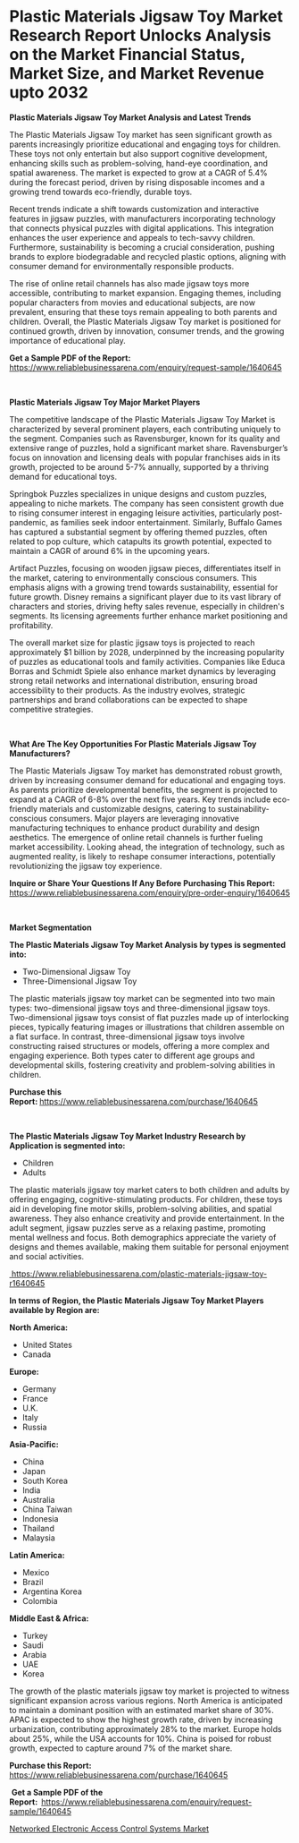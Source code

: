 <p><h1>Plastic Materials Jigsaw Toy Market Research Report Unlocks Analysis on the Market Financial Status, Market Size, and Market Revenue upto 2032</h1></p><p><strong>Plastic Materials Jigsaw Toy Market Analysis and Latest Trends</strong></p>
<p><p>The Plastic Materials Jigsaw Toy market has seen significant growth as parents increasingly prioritize educational and engaging toys for children. These toys not only entertain but also support cognitive development, enhancing skills such as problem-solving, hand-eye coordination, and spatial awareness. The market is expected to grow at a CAGR of 5.4% during the forecast period, driven by rising disposable incomes and a growing trend towards eco-friendly, durable toys.</p><p>Recent trends indicate a shift towards customization and interactive features in jigsaw puzzles, with manufacturers incorporating technology that connects physical puzzles with digital applications. This integration enhances the user experience and appeals to tech-savvy children. Furthermore, sustainability is becoming a crucial consideration, pushing brands to explore biodegradable and recycled plastic options, aligning with consumer demand for environmentally responsible products.</p><p>The rise of online retail channels has also made jigsaw toys more accessible, contributing to market expansion. Engaging themes, including popular characters from movies and educational subjects, are now prevalent, ensuring that these toys remain appealing to both parents and children. Overall, the Plastic Materials Jigsaw Toy market is positioned for continued growth, driven by innovation, consumer trends, and the growing importance of educational play.</p></p>
<p><strong>Get a Sample PDF of the Report:&nbsp;</strong> <a href="https://www.reliablebusinessarena.com/enquiry/request-sample/1640645?utm_campaign=3251&utm_medium=2&utm_source=Github&utm_content=ia&utm_term=23032025&utm_id=plastic-materials-jigsaw-toy">https://www.reliablebusinessarena.com/enquiry/request-sample/1640645</a></p>
<p>&nbsp;</p>
<p><strong>Plastic Materials Jigsaw Toy Major Market Players</strong></p>
<p><p>The competitive landscape of the Plastic Materials Jigsaw Toy Market is characterized by several prominent players, each contributing uniquely to the segment. Companies such as Ravensburger, known for its quality and extensive range of puzzles, hold a significant market share. Ravensburger’s focus on innovation and licensing deals with popular franchises aids in its growth, projected to be around 5-7% annually, supported by a thriving demand for educational toys.</p><p>Springbok Puzzles specializes in unique designs and custom puzzles, appealing to niche markets. The company has seen consistent growth due to rising consumer interest in engaging leisure activities, particularly post-pandemic, as families seek indoor entertainment. Similarly, Buffalo Games has captured a substantial segment by offering themed puzzles, often related to pop culture, which catapults its growth potential, expected to maintain a CAGR of around 6% in the upcoming years.</p><p>Artifact Puzzles, focusing on wooden jigsaw pieces, differentiates itself in the market, catering to environmentally conscious consumers. This emphasis aligns with a growing trend towards sustainability, essential for future growth. Disney remains a significant player due to its vast library of characters and stories, driving hefty sales revenue, especially in children's segments. Its licensing agreements further enhance market positioning and profitability.</p><p>The overall market size for plastic jigsaw toys is projected to reach approximately $1 billion by 2028, underpinned by the increasing popularity of puzzles as educational tools and family activities. Companies like Educa Borras and Schmidt Spiele also enhance market dynamics by leveraging strong retail networks and international distribution, ensuring broad accessibility to their products. As the industry evolves, strategic partnerships and brand collaborations can be expected to shape competitive strategies.</p></p>
<p>&nbsp;</p>
<p><strong>What Are The Key Opportunities For Plastic Materials Jigsaw Toy Manufacturers?</strong></p>
<p><p>The Plastic Materials Jigsaw Toy market has demonstrated robust growth, driven by increasing consumer demand for educational and engaging toys. As parents prioritize developmental benefits, the segment is projected to expand at a CAGR of 6-8% over the next five years. Key trends include eco-friendly materials and customizable designs, catering to sustainability-conscious consumers. Major players are leveraging innovative manufacturing techniques to enhance product durability and design aesthetics. The emergence of online retail channels is further fueling market accessibility. Looking ahead, the integration of technology, such as augmented reality, is likely to reshape consumer interactions, potentially revolutionizing the jigsaw toy experience.</p></p>
<p><strong>Inquire or Share Your Questions If Any Before Purchasing This Report:</strong> <a href="https://www.reliablebusinessarena.com/enquiry/pre-order-enquiry/1640645?utm_campaign=3251&utm_medium=2&utm_source=Github&utm_content=ia&utm_term=23032025&utm_id=plastic-materials-jigsaw-toy">https://www.reliablebusinessarena.com/enquiry/pre-order-enquiry/1640645</a></p>
<p>&nbsp;</p>
<p><strong>Market Segmentation</strong></p>
<p><strong>The Plastic Materials Jigsaw Toy Market Analysis by types is segmented into:</strong></p>
<p><ul><li>Two-Dimensional Jigsaw Toy</li><li>Three-Dimensional Jigsaw Toy</li></ul></p>
<p><p>The plastic materials jigsaw toy market can be segmented into two main types: two-dimensional jigsaw toys and three-dimensional jigsaw toys. Two-dimensional jigsaw toys consist of flat puzzles made up of interlocking pieces, typically featuring images or illustrations that children assemble on a flat surface. In contrast, three-dimensional jigsaw toys involve constructing raised structures or models, offering a more complex and engaging experience. Both types cater to different age groups and developmental skills, fostering creativity and problem-solving abilities in children.</p></p>
<p><strong>Purchase this Report:&nbsp;</strong><a href="https://www.reliablebusinessarena.com/purchase/1640645?utm_campaign=3251&utm_medium=2&utm_source=Github&utm_content=ia&utm_term=23032025&utm_id=plastic-materials-jigsaw-toy">https://www.reliablebusinessarena.com/purchase/1640645</a></p>
<p>&nbsp;</p>
<p><strong>The Plastic Materials Jigsaw Toy Market Industry Research by Application is segmented into:</strong></p>
<p><ul><li>Children</li><li>Adults</li></ul></p>
<p><p>The plastic materials jigsaw toy market caters to both children and adults by offering engaging, cognitive-stimulating products. For children, these toys aid in developing fine motor skills, problem-solving abilities, and spatial awareness. They also enhance creativity and provide entertainment. In the adult segment, jigsaw puzzles serve as a relaxing pastime, promoting mental wellness and focus. Both demographics appreciate the variety of designs and themes available, making them suitable for personal enjoyment and social activities.</p></p>
<p><a href="https://www.reliablebusinessarena.com/plastic-materials-jigsaw-toy-r1640645?utm_campaign=3251&utm_medium=2&utm_source=Github&utm_content=ia&utm_term=23032025&utm_id=plastic-materials-jigsaw-toy">&nbsp;https://www.reliablebusinessarena.com/plastic-materials-jigsaw-toy-r1640645</a></p>
<p><strong>In terms of Region, the Plastic Materials Jigsaw Toy Market Players available by Region are:</strong></p>
<p>
    <p> <strong> North America: </strong>
        <ul>
            <li>United States</li>
            <li>Canada</li>
        </ul>
        </p> 
    <p> <strong> Europe: </strong>
        <ul>
            <li>Germany</li>
            <li>France</li>
            <li>U.K.</li>
            <li>Italy</li>
            <li>Russia</li>
        </ul>
        </p> 
    <p> <strong> Asia-Pacific: </strong>
        <ul>
            <li>China</li>
            <li>Japan</li>
            <li>South Korea</li>
            <li>India</li>
            <li>Australia</li>
            <li>China Taiwan</li>
            <li>Indonesia</li>
            <li>Thailand</li>
            <li>Malaysia</li>
        </ul>
        </p> 
    <p> <strong> Latin America: </strong>
        <ul>
            <li>Mexico</li>
            <li>Brazil</li>
            <li>Argentina Korea</li>
            <li>Colombia</li>
        </ul>
        </p> 
    <p> <strong> Middle East & Africa: </strong>
        <ul>
            <li>Turkey</li>
            <li>Saudi</li>
            <li>Arabia</li>
            <li>UAE</li>
            <li>Korea</li>
        </ul>
    </p>
    </p>
<p><p>The growth of the plastic materials jigsaw toy market is projected to witness significant expansion across various regions. North America is anticipated to maintain a dominant position with an estimated market share of 30%. APAC is expected to show the highest growth rate, driven by increasing urbanization, contributing approximately 28% to the market. Europe holds about 25%, while the USA accounts for 10%. China is poised for robust growth, expected to capture around 7% of the market share.</p></p>
<p><strong>Purchase this Report: </strong><a href="https://www.reliablebusinessarena.com/purchase/1640645?utm_campaign=3251&utm_medium=2&utm_source=Github&utm_content=ia&utm_term=23032025&utm_id=plastic-materials-jigsaw-toy">https://www.reliablebusinessarena.com/purchase/1640645</a></p>
<p>&nbsp;<strong>Get a Sample PDF of the Report:&nbsp;&nbsp;</strong><a href="https://www.reliablebusinessarena.com/enquiry/request-sample/1640645?utm_campaign=3251&utm_medium=2&utm_source=Github&utm_content=ia&utm_term=23032025&utm_id=plastic-materials-jigsaw-toy">https://www.reliablebusinessarena.com/enquiry/request-sample/1640645</a></p>
<p><strong></strong></p>
<p><p><a href="https://github.com/shrebasokib/Market-Research-Report-List-1/blob/main/networked-electronic-access-control-systems-market.md?utm_campaign=3251&utm_medium=2&utm_source=Github&utm_content=ia&utm_term=23032025&utm_id=plastic-materials-jigsaw-toy">Networked Electronic Access Control Systems Market</a></p></p>